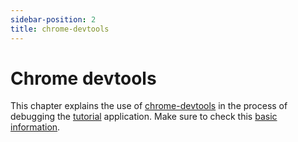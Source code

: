 ```yaml
---
sidebar-position: 2
title: chrome-devtools
---
```


# Chrome devtools

This chapter explains the use of [chrome-devtools](http://localhost:3000/tools/chrome%20devtools) in the process of debugging the [tutorial](https://redwoodjs.com/docs/tutorial/foreword) application. Make sure to check this [basic information](https://redwoodjs.com/docs/project-configuration-dev-test-build).
